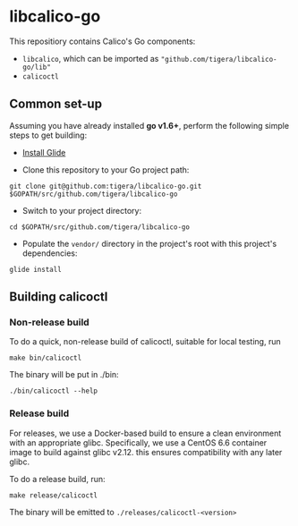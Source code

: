 # libcalico-go
This repositiory contains Calico's Go components:

- `libcalico`, which can be imported as `"github.com/tigera/libcalico-go/lib"`
- `calicoctl`

## Common set-up

Assuming you have already installed **go v1.6+**, perform the following simple steps to get building:

- [Install Glide](https://github.com/Masterminds/glide#install)

- Clone this repository to your Go project path: 
```
git clone git@github.com:tigera/libcalico-go.git $GOPATH/src/github.com/tigera/libcalico-go
```

- Switch to your project directory:
```
cd $GOPATH/src/github.com/tigera/libcalico-go
```

- Populate the `vendor/` directory in the project's root with this project's dependencies:
```
glide install
```

## Building calicoctl

### Non-release build
To do a quick, non-release build of calicoctl, suitable for local testing, run
```
make bin/calicoctl
```

The binary will be put in ./bin:
```
./bin/calicoctl --help
```

### Release build

For releases, we use a Docker-based build to ensure a clean environment with an appropriate glibc.  Specifically, we use a CentOS 6.6 container image to build against glibc v2.12.  this ensures compatibility with any later glibc.

To do a release build, run:
```
make release/calicoctl
```
The binary will be emitted to `./releases/calicoctl-<version>`

